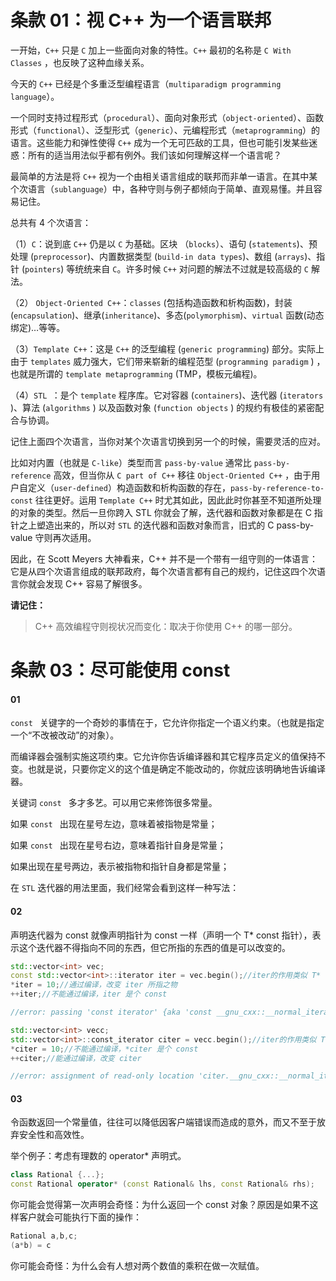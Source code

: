 # 条款 01：视 C++ 为一个语言联邦

一开始，`C++` 只是 `C` 加上一些面向对象的特性。`C++` 最初的名称是 `C With Classes` ，也反映了这种血缘关系。

今天的 `C++` 已经是个多重泛型编程语言（`multiparadigm programming language`）。

一个同时支持过程形式（`procedural`）、面向对象形式（`object-oriented`）、函数形式（`functional`）、泛型形式（`generic`）、元编程形式（`metaprogramming`）的语言。这些能力和弹性使得 `C++` 成为一个无可匹敌的工具，但也可能引发某些迷惑：所有的适当用法似乎都有例外。我们该如何理解这样一个语言呢？

最简单的方法是将 `C++` 视为一个由相关语言组成的联邦而非单一语言。在其中某个次语言（`sublanguage`）中，各种守则与例子都倾向于简单、直观易懂。并且容易记住。 

总共有 4 个次语言：

（1）`C`：说到底 `C++` 仍是以 `C` 为基础。区块 （`blocks`）、语句 (`statements`)、预处理 (`preprocessor`)、内置数据类型 (`build-in data types`)、数组 (`arrays`)、指针 (`pointers`) 等统统来自 `C`。许多时候 `C++` 对问题的解法不过就是较高级的 `C` 解法。

（2） `Object-Oriented C++`：`classes` (包括构造函数和析构函数)，封装 (`encapsulation`)、继承(`inheritance`)、多态(`polymorphism`)、`virtual` 函数(动态绑定)…等等。

（3）`Template C++`：这是 `C++` 的泛型编程 (`generic programming`) 部分。实际上由于 `templates` 威力强大，它们带来崭新的编程范型 (`programming paradigm` ) ，也就是所谓的 `template metaprogramming` (TMP，模板元编程)。

（4）`STL `：是个 `template` 程序库。它对容器 (`containers`)、迭代器 (`iterators` )、算法 (`algorithms` ) 以及函数对象 (`function objects` ) 的规约有极佳的紧密配合与协调。

记住上面四个次语言，当你对某个次语言切换到另一个的时候，需要灵活的应对。

比如对内置（也就是 `C-like`）类型而言 `pass-by-value` 通常比 `pass-by-reference` 高效，但当你从 `C part of C++`  移往 `Object-Oriented C++` ，由于用户自定义（`user-defined`）构造函数和析构函数的存在，`pass-by-reference-to-const` 往往更好。运用 `Template C++` 时尤其如此，因此此时你甚至不知道所处理的对象的类型。然后一旦你跨入 STL 你就会了解，迭代器和函数对象都是在 C 指针之上塑造出来的，所以对 `STL` 的迭代器和函数对象而言，旧式的 C pass-by-value 守则再次适用。

因此，在 Scott Meyers 大神看来，C++ 并不是一个带有一组守则的一体语言：它是从四个次语言组成的联邦政府，每个次语言都有自己的规约，记住这四个次语言你就会发现 C++ 容易了解很多。

**请记住：**

> C++ 高效编程守则视状况而变化：取决于你使用 C++ 的哪一部分。



> 

# 条款 03：尽可能使用 const

#### 01

`const ` 关键字的一个奇妙的事情在于，它允许你指定一个语义约束。（也就是指定一个“不改被改动”的对象）。

而编译器会强制实施这项约束。它允许你告诉编译器和其它程序员定义的值保持不变。也就是说，只要你定义的这个值是确定不能改动的，你就应该明确地告诉编译器。

关键词  `const `  多才多艺。可以用它来修饰很多常量。

如果   `const `  出现在星号左边，意味着被指物是常量；

如果  `const `  出现在星号右边，意味着指针自身是常量；

如果出现在星号两边，表示被指物和指针自身都是常量；

在 `STL` 迭代器的用法里面，我们经常会看到这样一种写法：

#### 02

声明迭代器为 const 就像声明指针为 const 一样（声明一个 T* const 指针），表示这个迭代器不得指向不同的东西，但它所指的东西的值是可以改变的。

```c++
std::vector<int> vec;
const std::vector<int>::iterator iter = vec.begin();//iter的作用类似 T* const
*iter = 10;//通过编译，改变 iter 所指之物
++iter;//不能通过编译，iter 是个 const 

//error: passing 'const iterator' {aka 'const __gnu_cxx::__normal_iterator<int*, std::vector<int> >'} as 'this' argument discards qualifiers [-fpermissive]

std::vector<int> vecc;
std::vector<int>::const_iterator citer = vecc.begin();//iter的作用类似 T* const
*citer = 10;//不能通过编译，*citer 是个 const
++citer;//能通过编译，改变 citer

//error: assignment of read-only location 'citer.__gnu_cxx::__normal_iterator<const int*, std::vector<int> >::operator*()'
```

#### 03

令函数返回一个常量值，往往可以降低因客户端错误而造成的意外，而又不至于放弃安全性和高效性。

举个例子：考虑有理数的 operator* 声明式。

```c++
class Rational {...};
const Rational operator* (const Rational& lhs, const Rational& rhs);
```

你可能会觉得第一次声明会奇怪：为什么返回一个 const 对象？原因是如果不这样客户就会可能执行下面的操作：

```c++
Rational a,b,c;
(a*b) = c
```

你可能会奇怪：为什么会有人想对两个数值的乘积在做一次赋值。





